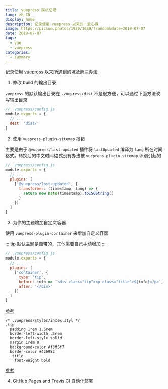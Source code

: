 ```yaml
---
title: vuepress 踩坑记录
lang: zh-CN
display: home
description: 记录使用 vuepress 以来的一些心得
image: https://picsum.photos/1920/1080/?random&date=2019-07-07
date: 2019-07-07
tags:
  - vue
  - vuepress
categories:
  - summary
--- 
```


记录使用 [vuepress](https://v1.vuepress.vuejs.org) 以来所遇到的坑及解决办法

<!-- more -->

1. 修改 build 的输出目录

`vuepress` 的默认输出目录在 `.vuepress/dist` 不是很方便，可以通过下面方法改写输出目录

``` js
// .vuepress/config.js
module.exports = {
  // ...
  dest: 'dist/'
}
```

2. 使用 `vuepress-plugin-sitemap` 报错

主要是由于 `@vuepress/last-updated` 插件将 `lastUpdated` 编译为 `lang` 所在时间格式。转换后的中文时间格式没有办法被 `vuepress-plugin-sitemap` 识别引起的

``` js
// .vuepress/config.js
module.exports = {
  // ...
  plugins: [
    ['@vuepress/last-updated', {
      transformer: (timestamp, lang) => {
        return new Date(timestamp).toISOString()
      }
    }]
  ]
}
```

3. 为你的主题增加自定义容器

使用 `vuepress-plugin-container` 来增加自定义容器

::: tip
默认主题是自带的，其他需要自己手动增加
:::

``` js
// .vuepress/config.js
module.exports = {
  // ...
  plugins: [
    ['container', {
      type: 'tip',
      before: info => `<div class="tip"><p class="title">${info}</p>`,
      after: '</div>'
    }]
  ]
}
```
[参考](https://github.com/tolking/blog/blob/master/blog/.vuepress/config.js)
``` styl
/* .vuepress/styles/index.styl */
.tip
  padding 1rem 1.5rem
  border-left-width .5rem
  border-left-style solid
  margin 1rem 0
  background-color #f3f5f7
  border-color #42b983
  .title
    font-weight bold
```
[参考](https://github.com/tolking/blog/blob/master/blog/.vuepress/styles/index.styl)

4. GitHub Pages and Travis CI 自动化部署


